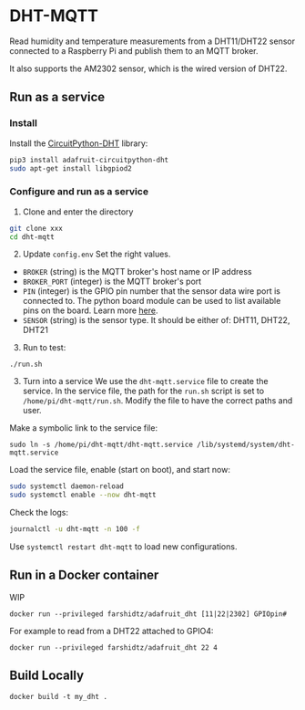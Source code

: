 # DHT-MQTT
Read humidity and temperature measurements from a DHT11/DHT22 sensor connected to a Raspberry Pi and publish them to an MQTT broker.

It also supports the AM2302 sensor, which is the wired version of DHT22.

## Run as a service
### Install
Install the [CircuitPython-DHT](https://github.com/adafruit/Adafruit_CircuitPython_DHT) library:
```bash
pip3 install adafruit-circuitpython-dht
sudo apt-get install libgpiod2
```

### Configure and run as a service
1. Clone and enter the directory
```bash
git clone xxx
cd dht-mqtt
```

2. Update `config.env`
Set the right values.

* `BROKER` (string) is the MQTT broker's host name or IP address
* `BROKER_PORT` (integer) is the MQTT broker's port
* `PIN` (integer) is the GPIO pin number that the sensor data wire port is connected to. The python board module can be used to list available pins on the board. Learn more [here](https://learn.adafruit.com/circuitpython-digital-inputs-and-outputs/board-pins).
* `SENSOR` (string) is the sensor type. It should be either of: DHT11, DHT22, DHT21

3. Run to test:
```
./run.sh
```

3. Turn into a service
We use the `dht-mqtt.service` file to create the service.
In the service file, the path for the `run.sh` script is set to `/home/pi/dht-mqtt/run.sh`.
Modify the file to have the correct paths and user.

Make a symbolic link to the service file:
```
sudo ln -s /home/pi/dht-mqtt/dht-mqtt.service /lib/systemd/system/dht-mqtt.service
```

Load the service file, enable (start on boot), and start now:
```bash
sudo systemctl daemon-reload
sudo systemctl enable --now dht-mqtt
```

Check the logs:
```bash
journalctl -u dht-mqtt -n 100 -f
```

Use `systemctl restart dht-mqtt` to load new configurations.

## Run in a Docker container
WIP

```
docker run --privileged farshidtz/adafruit_dht [11|22|2302] GPIOpin#
```

For example to read from a DHT22 attached to GPIO4:
```
docker run --privileged farshidtz/adafruit_dht 22 4

```

## Build Locally
```
docker build -t my_dht .
```
